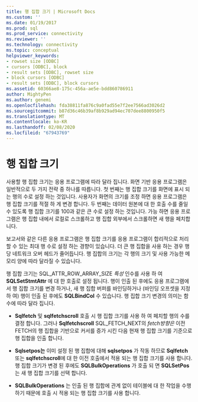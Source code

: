 ```yaml
---
title: 행 집합 크기 | Microsoft Docs
ms.custom: ''
ms.date: 01/19/2017
ms.prod: sql
ms.prod_service: connectivity
ms.reviewer: ''
ms.technology: connectivity
ms.topic: conceptual
helpviewer_keywords:
- rowset size [ODBC]
- cursors [ODBC], block
- result sets [ODBC], rowset size
- block cursors [ODBC]
- result sets [ODBC], block cursors
ms.assetid: 60366ae8-175c-456a-ae5e-bdd860786911
author: MightyPen
ms.author: genemi
ms.openlocfilehash: fda38811fa876c9a0fad55e7f2ee7566ad3026d2
ms.sourcegitcommit: b87d36c46b39af8b929ad94ec707dee8800950f5
ms.translationtype: MT
ms.contentlocale: ko-KR
ms.lasthandoff: 02/08/2020
ms.locfileid: "67943769"
---
```

# <a name="rowset-size"></a>행 집합 크기
사용할 행 집합 크기는 응용 프로그램에 따라 달라 집니다. 화면 기반 응용 프로그램은 일반적으로 두 가지 전략 중 하나를 따릅니다. 첫 번째는 행 집합 크기를 화면에 표시 되는 행의 수로 설정 하는 것입니다. 사용자가 화면의 크기를 조정 하면 응용 프로그램은 행 집합 크기를 적절 하 게 변경 합니다. 두 번째는 데이터 원본에 대 한 호출 수를 줄일 수 있도록 행 집합 크기를 100과 같은 큰 수로 설정 하는 것입니다. 가능 하면 응용 프로그램은 행 집합 내에서 로컬로 스크롤하고 행 집합 외부에서 스크롤하면 새 행을 페치합니다.  
  
 보고서와 같은 다른 응용 프로그램은 행 집합 크기를 응용 프로그램이 합리적으로 처리할 수 있는 최대 행 수로 설정 하는 경향이 있습니다. 더 큰 행 집합을 사용 하는 경우 행당 네트워크 오버 헤드가 줄어듭니다. 행 집합의 크기는 각 행의 크기 및 사용 가능한 메모리 양에 따라 달라질 수 있습니다.  
  
 행 집합 크기는 SQL_ATTR_ROW_ARRAY_SIZE *특성* 인수를 사용 하 여 **SQLSetStmtAttr** 에 대 한 호출로 설정 됩니다. 행이 인출 된 후에도 응용 프로그램에서 행 집합 크기를 변경 하거나, 새 행 집합 버퍼를 바인딩하거나 (바인딩 오프셋을 지정 하 여) 행이 인출 된 후에도 **SQLBindCol** 수 있습니다. 행 집합 크기 변경의 의미는 함수에 따라 달라 집니다.  
  
-   **Sqlfetch** 및 **sqlfetchscroll** 호출 시 행 집합 크기를 사용 하 여 페치할 행의 수를 결정 합니다. 그러나 **Sqlfetchscroll** SQL_FETCH_NEXT의 *fetch방향은* 이전 FETCH의 행 집합을 기반으로 커서를 증가 시킨 다음 현재 행 집합 크기를 기준으로 행 집합을 인출 합니다.  
  
-   **Sqlsetpos는** 이미 설정 된 행 집합에 대해 **sqlsetpos** 가 작동 하므로 **Sqlfetch** 또는 **sqlfetchscroll**에 대 한 이전 호출에서 적용 되는 행 집합 크기를 사용 합니다. 행 집합 크기가 변경 된 후에도 **SQLBulkOperations** 가 호출 되 면 **SQLSetPos** 는 새 행 집합 크기를 선택 합니다.  
  
-   **SQLBulkOperations** 는 인출 된 행 집합에 관계 없이 테이블에 대 한 작업을 수행 하기 때문에 호출 시 적용 되는 행 집합 크기를 사용 합니다.
